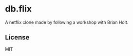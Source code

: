 # db.flix

A netflix clone made by following a workshop with Brian Holt.

## License

MIT

[Brian's notes from the workshop]: http://btholt.github.io/complete-intro-to-react/
